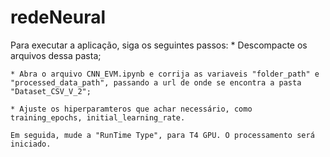 # redeNeural
Para executar a aplicação, siga os seguintes passos:
	* Descompacte os arquivos dessa pasta;
 
	* Abra o arquivo CNN_EVM.ipynb e corrija as variaveis "folder_path" e "processed_data_path", passando a url de onde se encontra a pasta "Dataset_CSV_V_2";

	* Ajuste os hiperparamteros que achar necessário, como training_epochs, initial_learning_rate.

	Em seguida, mude a "RunTime Type", para T4 GPU. O processamento será iniciado.


	
